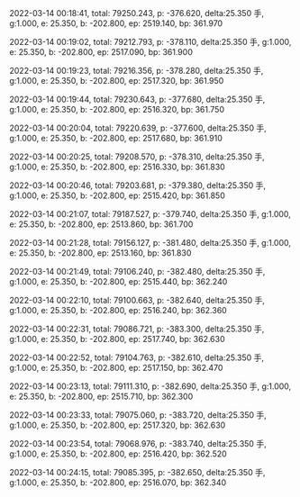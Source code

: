 2022-03-14 00:18:41, total: 79250.243, p: -376.620, delta:25.350 手, g:1.000, e: 25.350, b: -202.800, ep: 2519.140, bp: 361.970

2022-03-14 00:19:02, total: 79212.793, p: -378.110, delta:25.350 手, g:1.000, e: 25.350, b: -202.800, ep: 2517.090, bp: 361.900

2022-03-14 00:19:23, total: 79216.356, p: -378.280, delta:25.350 手, g:1.000, e: 25.350, b: -202.800, ep: 2517.320, bp: 361.950

2022-03-14 00:19:44, total: 79230.643, p: -377.680, delta:25.350 手, g:1.000, e: 25.350, b: -202.800, ep: 2516.320, bp: 361.750

2022-03-14 00:20:04, total: 79220.639, p: -377.600, delta:25.350 手, g:1.000, e: 25.350, b: -202.800, ep: 2517.680, bp: 361.910

2022-03-14 00:20:25, total: 79208.570, p: -378.310, delta:25.350 手, g:1.000, e: 25.350, b: -202.800, ep: 2516.330, bp: 361.830

2022-03-14 00:20:46, total: 79203.681, p: -379.380, delta:25.350 手, g:1.000, e: 25.350, b: -202.800, ep: 2515.420, bp: 361.850

2022-03-14 00:21:07, total: 79187.527, p: -379.740, delta:25.350 手, g:1.000, e: 25.350, b: -202.800, ep: 2513.860, bp: 361.700

2022-03-14 00:21:28, total: 79156.127, p: -381.480, delta:25.350 手, g:1.000, e: 25.350, b: -202.800, ep: 2513.160, bp: 361.830

2022-03-14 00:21:49, total: 79106.240, p: -382.480, delta:25.350 手, g:1.000, e: 25.350, b: -202.800, ep: 2515.440, bp: 362.240

2022-03-14 00:22:10, total: 79100.663, p: -382.640, delta:25.350 手, g:1.000, e: 25.350, b: -202.800, ep: 2516.240, bp: 362.360

2022-03-14 00:22:31, total: 79086.721, p: -383.300, delta:25.350 手, g:1.000, e: 25.350, b: -202.800, ep: 2517.740, bp: 362.630

2022-03-14 00:22:52, total: 79104.763, p: -382.610, delta:25.350 手, g:1.000, e: 25.350, b: -202.800, ep: 2517.150, bp: 362.470

2022-03-14 00:23:13, total: 79111.310, p: -382.690, delta:25.350 手, g:1.000, e: 25.350, b: -202.800, ep: 2515.710, bp: 362.300

2022-03-14 00:23:33, total: 79075.060, p: -383.720, delta:25.350 手, g:1.000, e: 25.350, b: -202.800, ep: 2517.320, bp: 362.630

2022-03-14 00:23:54, total: 79068.976, p: -383.740, delta:25.350 手, g:1.000, e: 25.350, b: -202.800, ep: 2516.420, bp: 362.520

2022-03-14 00:24:15, total: 79085.395, p: -382.650, delta:25.350 手, g:1.000, e: 25.350, b: -202.800, ep: 2516.070, bp: 362.340
